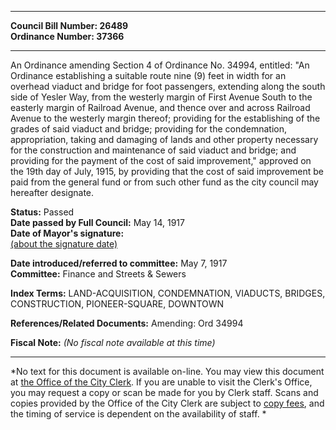 * * * * *  
  
**Council Bill Number: [](#h0)[](#h2)26489**   
**Ordinance Number: 37366**  
  
* * * * *  
  
An Ordinance amending Section 4 of Ordinance No. 34994, entitled: "An Ordinance establishing a suitable route nine (9) feet in width for an overhead viaduct and bridge for foot passengers, extending along the south side of Yesler Way, from the westerly margin of First Avenue South to the easterly margin of Railroad Avenue, and thence over and across Railroad Avenue to the westerly margin thereof; providing for the establishing of the grades of said viaduct and bridge; providing for the condemnation, appropriation, taking and damaging of lands and other property necessary for the construction and maintenance of said viaduct and bridge; and providing for the payment of the cost of said improvement," approved on the 19th day of July, 1915, by providing that the cost of said improvement be paid from the general fund or from such other fund as the city council may hereafter designate.  
  
**Status:** Passed   
**Date passed by Full Council:** May 14, 1917   
**Date of Mayor's signature:**   
[(about the signature date)](/~public/approvaldate.htm)   
  
  
**Date introduced/referred to committee:** May 7, 1917   
**Committee:** Finance and Streets & Sewers   
  
**Index Terms:** LAND-ACQUISITION, CONDEMNATION, VIADUCTS, BRIDGES, CONSTRUCTION, PIONEER-SQUARE, DOWNTOWN  
  
**References/Related Documents:** Amending: Ord 34994  
  
**Fiscal Note:** *(No fiscal note available at this time)*  
  
* * * * *  
  
*No text for this document is available on-line. You may view this document at [the Office of the City Clerk](http://www.seattle.gov/leg/clerk/contactUs.htm). If you are unable to visit the Clerk's Office, you may request a copy or scan be made for you by Clerk staff. Scans and copies provided by the Office of the City Clerk are subject to [copy fees](http://clerk.seattle.gov/~public/clerkfees.htm), and the timing of service is dependent on the availability of staff. *  
  
  
